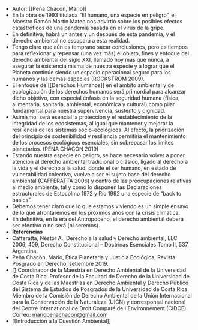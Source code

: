 - Autor: [[Peña Chacón, Mario]]
- En la obra de 1993 titulada “El humano, una especie en peligro“, el Maestro Ramón Martín Mateo nos advirtió sobre los posibles efectos catastróficos de una pandemia basada en el virus de la gripe.
- En definitiva, habrá un antes y un después de esta pandemia, y el derecho ambiental no escapará a esta realidad.
- Tengo claro que aún es temprano sacar conclusiones, pero es tiempos para reflexionar y repensar (una vez más) el objeto, fines y enfoque del derecho ambiental del siglo XXI, llamado hoy más que nunca, a asegurar la existencia misma de nuestra especie y a lograr que el Planeta continúe siendo un espacio operacional seguro para los humanos y las demás especies (ROCKSTROM 2009).
- El enfoque de [[Derechos Humanos]] en el ámbito ambiental y de ecologización de los derechos humanos será primordial para alcanzar dicho objetivo, con especial énfasis en la seguridad humana (física, alimentaria, sanitaria, ambiental, económica y cultural) como pilar fundamental para nuestra supervivencia, sustento y dignidad.
- Asimismo, será esencial la protección y el restablecimiento de la integridad de los ecosistemas, al igual que mantener y mejorar la resiliencia de los sistemas socio-ecológicos. Al efecto, la priorización del principio de sostenibilidad y resiliencia permitiría el mantenimiento de los procesos ecológicos esenciales, sin sobrepasar los límites planetarios. (PEÑA CHACÓN 2019)
- Estando nuestra especie en peligro, se hace necesario volver a poner atención al derecho ambiental tradicional o clásico, ligado al derecho a la vida y el derecho a la salud, donde el ser humano, en estado de vulnerabilidad colectiva, vuelve a ser el sujeto base del derecho ambiental (CAFFERATTA 2006) y centro de las preocupaciones relativas al medio ambiente, tal y como lo disponen las Declaraciones estructurales de Estocolmo 1972 y Río 1992 una especie de “back to basics”.
- Debemos tener claro que lo que estamos viviendo es un simple ensayo de lo que afrontaremos en los próximos años con la crisis climática.
- En definitiva, en la era del Antropoceno, el derecho ambiental deberá ser efectivo o no será (ni seremos).
- **Referencias**
- Cafferatta, Néstor A., Derecho a la salud y Derecho ambiental, LLC 2006, 409, Derecho Constitucional – Doctrinas Esenciales Tomo II, 537, Argentina.
- Peña Chacón, Mario, Ética Planetaria y Justicia Ecológica, Revista Posgrado en Derecho, setiembre 2019.
- [[1](https://dpicuantico.com/area_diario/doctrina-en-dos-paginas-diario-ambiental-nro-277-31-03-2020/#_ftnref1) Coordinador de la Maestría en Derecho Ambiental de la Universidad de Costa Rica. Profesor de la Facultad de Derecho de la Universidad de Costa Rica y de las Maestrías en Derecho Ambiental y Derecho Público del Sistema de Estudios de Posgrados de la Universidad de Costa Rica. Miembro de la Comisión de Derecho Ambiental de la Unión Internacional para la Conservación de la Naturaleza (UICN) y corresponsal nacional del Centré International de Droit Comparé de l´Environnement (CIDCE). Correo: [mariopenachacon@gmail.com](mailto:mariopenachacon@gmail.com)
- [[Introducción a la Cuestión Ambiental]]
